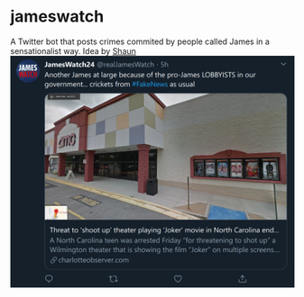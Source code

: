 # jameswatch
A Twitter bot that posts crimes commited by people called James in a sensationalist way.
Idea by [Shaun](https://twitter.com/shaun_vids/status/1186952094189850625)
![Screenshot](screenshot.png)
